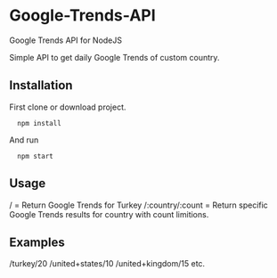 # Google-Trends-API
Google Trends API for NodeJS

Simple API to get daily Google Trends of custom country.

## Installation

First clone or download project.

```
  npm install
```

And run 
```
  npm start
````

## Usage
/ = Return Google Trends for Turkey
/:country/:count = Return specific Google Trends results for country with count limitions.

## Examples

/turkey/20
/united+states/10
/united+kingdom/15
etc.
